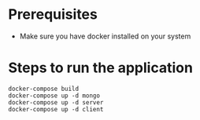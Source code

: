# Prerequisites

- Make sure you have docker installed on your system

# Steps to run the application

```shell
docker-compose build
docker-compose up -d mongo
docker-compose up -d server
docker-compose up -d client
```
